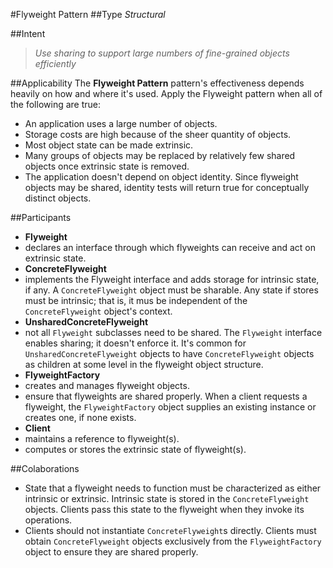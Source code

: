 #Flyweight Pattern
##Type
*Structural*

##Intent
> *Use sharing to support large numbers of fine-grained objects efficiently*

##Applicability
The **Flyweight Pattern** pattern's effectiveness depends heavily on how and where it's used. Apply the Flyweight pattern when all of the following are true:

- An application uses a large number of objects.
- Storage costs are high because of the sheer quantity of objects.
- Most object state can be made extrinsic.
- Many groups of objects may be replaced by relatively few shared objects once extrinsic state is removed.
- The application doesn't depend on object identity. Since flyweight objects may be shared, identity tests will return true for conceptually distinct objects.

##Participants
- **Flyweight**
 - declares an interface through which flyweights can receive and act on extrinsic state.
- **ConcreteFlyweight**
 - implements the Flyweight interface and adds storage for intrinsic state, if any. A `ConcreteFlyweight` object must be sharable. Any state if stores must be intrinsic; that is, it mus be independent of the `ConcreteFlyweight` object's context.
- **UnsharedConcreteFlyweight**
 - not all `Flyweight` subclasses need to be shared. The `Flyweight` interface enables sharing; it doesn't enforce it. It's common for `UnsharedConcreteFlyweight` objects to have `ConcreteFlyweight` objects as children at some level in the flyweight object structure.
- **FlyweightFactory**
 - creates and manages flyweight objects.
 - ensure that flyweights are shared properly. When a client requests a flyweight, the `FlyweightFactory` object supplies an existing instance or creates one, if none exists.
- **Client**
 - maintains a reference to flyweight(s).
 - computes or stores the extrinsic state of flyweight(s).
 
##Colaborations
- State that a flyweight needs to function must be characterized as either intrinsic or extrinsic. Intrinsic state is stored in the `ConcreteFlyweight` objects. Clients pass this state to the flyweight when they invoke its operations.
- Clients should not instantiate `ConcreteFlyweight`s directly. Clients must obtain `ConcreteFlyweight` objects exclusively from the `FlyweightFactory` object to ensure they are shared properly.
